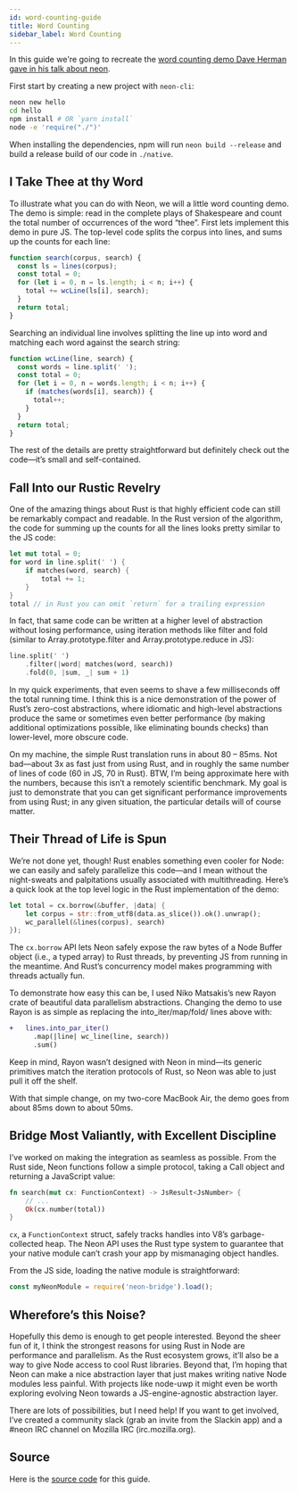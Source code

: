 ```yaml
---
id: word-counting-guide
title: Word Counting
sidebar_label: Word Counting
---
```


In this guide we're going to recreate the [word counting demo Dave Herman gave in his talk about neon](https://youtu.be/jINMIAicaS0?t=789).

First start by creating a new project with `neon-cli`:

```bash
neon new hello
cd hello
npm install # OR `yarn install`
node -e 'require("./")'
```

When installing the dependencies, npm will run `neon build --release` and build a release build of our code in `./native`.

## I Take Thee at thy Word

To illustrate what you can do with Neon, we will a little word counting demo. The demo is simple: read in the complete plays of Shakespeare and count the total number of occurrences of the word “thee”. First lets implement this demo in pure JS. The top-level code splits the corpus into lines, and sums up the counts for each line:

```js
function search(corpus, search) {
  const ls = lines(corpus);
  const total = 0;
  for (let i = 0, n = ls.length; i < n; i++) {
    total += wcLine(ls[i], search);
  }
  return total;
}
```

Searching an individual line involves splitting the line up into word and matching each word against the search string:

```js
function wcLine(line, search) {
  const words = line.split(' ');
  const total = 0;
  for (let i = 0, n = words.length; i < n; i++) {
    if (matches(words[i], search)) {
      total++;
    }
  }
  return total;
}
```

The rest of the details are pretty straightforward but definitely check out the code—it’s small and self-contained.

## Fall Into our Rustic Revelry

One of the amazing things about Rust is that highly efficient code can still be remarkably compact and readable. In the Rust version of the algorithm, the code for summing up the counts for all the lines looks pretty similar to the JS code:

```rust
let mut total = 0;
for word in line.split(' ') {
    if matches(word, search) {
        total += 1;
    }
}
total // in Rust you can omit `return` for a trailing expression
```

In fact, that same code can be written at a higher level of abstraction without losing performance, using iteration methods like filter and fold (similar to Array.prototype.filter and Array.prototype.reduce in JS):

```rust
line.split(' ')
    .filter(|word| matches(word, search))
    .fold(0, |sum, _| sum + 1)
```

In my quick experiments, that even seems to shave a few milliseconds off the total running time. I think this is a nice demonstration of the power of Rust’s zero-cost abstractions, where idiomatic and high-level abstractions produce the same or sometimes even better performance (by making additional optimizations possible, like eliminating bounds checks) than lower-level, more obscure code.

On my machine, the simple Rust translation runs in about 80 – 85ms. Not bad—about 3x as fast just from using Rust, and in roughly the same number of lines of code (60 in JS, 70 in Rust). BTW, I’m being approximate here with the numbers, because this isn’t a remotely scientific benchmark. My goal is just to demonstrate that you can get significant performance improvements from using Rust; in any given situation, the particular details will of course matter.

## Their Thread of Life is Spun

We’re not done yet, though! Rust enables something even cooler for Node: we can easily and safely parallelize this code—and I mean without the night-sweats and palpitations usually associated with multithreading. Here’s a quick look at the top level logic in the Rust implementation of the demo:

```rust
let total = cx.borrow(&buffer, |data| {
    let corpus = str::from_utf8(data.as_slice()).ok().unwrap();
    wc_parallel(&lines(corpus), search)
});
```

The `cx.borrow` API lets Neon safely expose the raw bytes of a Node Buffer object (i.e., a typed array) to Rust threads, by preventing JS from running in the meantime. And Rust’s concurrency model makes programming with threads actually fun.

To demonstrate how easy this can be, I used Niko Matsakis’s new Rayon crate of beautiful data parallelism abstractions. Changing the demo to use Rayon is as simple as replacing the into_iter/map/fold/ lines above with:

```diff
+   lines.into_par_iter()
      .map(|line| wc_line(line, search))
      .sum()
```

Keep in mind, Rayon wasn’t designed with Neon in mind—its generic primitives match the iteration protocols of Rust, so Neon was able to just pull it off the shelf.

With that simple change, on my two-core MacBook Air, the demo goes from about 85ms down to about 50ms.

## Bridge Most Valiantly, with Excellent Discipline

I’ve worked on making the integration as seamless as possible. From the Rust side, Neon functions follow a simple protocol, taking a Call object and returning a JavaScript value:

```rust
fn search(mut cx: FunctionContext) -> JsResult<JsNumber> {
    // ...
    Ok(cx.number(total))
}
```

`cx`, a `FunctionContext` struct, safely tracks handles into V8’s garbage-collected heap. The Neon API uses the Rust type system to guarantee that your native module can’t crash your app by mismanaging object handles.

From the JS side, loading the native module is straightforward:

```js
const myNeonModule = require('neon-bridge').load();
```

## Wherefore’s this Noise?

Hopefully this demo is enough to get people interested. Beyond the sheer fun of it, I think the strongest reasons for using Rust in Node are performance and parallelism. As the Rust ecosystem grows, it’ll also be a way to give Node access to cool Rust libraries. Beyond that, I’m hoping that Neon can make a nice abstraction layer that just makes writing native Node modules less painful. With projects like node-uwp it might even be worth exploring evolving Neon towards a JS-engine-agnostic abstraction layer.

There are lots of possibilities, but I need help! If you want to get involved, I’ve created a community slack (grab an invite from the Slackin app) and a #neon IRC channel on Mozilla IRC (irc.mozilla.org).

## Source

Here is the [source code](https://github.com/neon-bindings/examples/tree/master/word-counting) for this guide.
